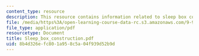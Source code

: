 ```yaml
---
content_type: resource
description: This resource contains information related to sleep box construction.
file: /media/https%3A/open-learning-course-data-rc.s3.amazonaws.com/9-96-experimental-methods-of-adjustable-tetrode-array-neurophysiology-january-iap-2001/8b4d326efc801a958c5a04f939d52b9d_Sleep_box_construction.pdf
file_type: application/pdf
resourcetype: Document
title: Sleep_box_construction.pdf
uid: 8b4d326e-fc80-1a95-8c5a-04f939d52b9d
---
```

